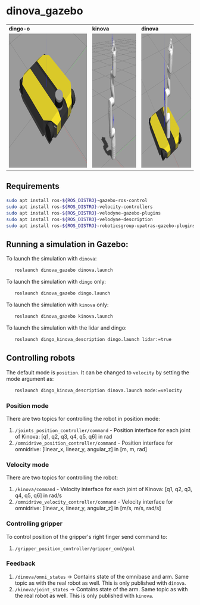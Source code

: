 # dinova_gazebo

<table>
  <tr>
    <td><b>dingo-o</b></th>
    <td><b>kinova</b></th>
    <td><b>dinova</b></th>
  </tr> 
  <tr>
    <td> <img src="./assets/images/dingo-o-lidar.png"  alt="1" height = 360px ></td>
    <td> <img src="./assets/images/kinova.png"  alt="1" height = 360px ></td>
    <td> <img src="./assets/images/dinova.png"  alt="1" height = 360px ></td>
  </tr> 
</table>

## Requirements
``` bash
sudo apt install ros-${ROS_DISTRO}-gazebo-ros-control
sudo apt install ros-${ROS_DISTRO}-velocity-controllers
sudo apt install ros-${ROS_DISTRO}-velodyne-gazebo-plugins
sudo apt install ros-${ROS_DISTRO}-velodyne-description
sudo apt install ros-${ROS_DISTRO}-roboticsgroup-upatras-gazebo-plugins  
```

## Running a simulation in Gazebo:
To launch the simulation with `dinova`:
``` bash
   roslaunch dinova_gazebo dinova.launch
```
To launch the simulation with `dingo` only:
``` bash
   roslaunch dinova_gazebo dingo.launch
```
To launch the simulation with `kinova` only:
``` bash
   roslaunch dinova_gazebo kinova.launch
```
To launch the simulation with the lidar and dingo:
``` bash
   roslaunch dingo_kinova_description dingo.launch lidar:=true
```

## Controlling robots
The default mode is `position`. It can be changed to `velocity` by setting the
mode argument as:

``` bash
   roslaunch dingo_kinova_description dinova.launch mode:=velocity
```
### Position mode
There are two topics for controlling the robot in position mode:
1. `/joints_position_controller/command` -  Position interface for each joint of Kinova: [q1, q2, q3, q4, q5, q6] in rad
2. `/omnidrive_position_controller/command` -  Position interface for omnidrive: [linear_x, linear_y, angular_z] in [m, m, rad]
### Velocity mode
There are two topics for controlling the robot:
1. `/kinova/command` - Velocity interface for each joint of Kinova: [q1, q2, q3, q4, q5, q6] in rad/s
2. `/omnidrive_velocity_controller/command` - Velocity interface for omnidrive: [linear_x, linear_y, angular_z] in [m/s, m/s, rad/s]
### Controlling gripper
To control position of the gripper's right finger send command to:
1. `/gripper_position_controller/gripper_cmd/goal`
### Feedback
1. `/dinova/omni_states` -> Contains state of the omnibase and arm. Same topic as with the real robot as well. This is only published with `dinova`.
2. `/kinova/joint_states` -> Contains state of the arm. Same topic as with the real robot as well. This is only published with `kinova`.



